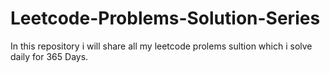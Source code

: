 # Leetcode-Problems-Solution-Series
In this repository i will share all my leetcode prolems sultion which i solve daily for 365 Days.
